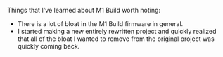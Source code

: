 Things that I've learned about M1 Build worth noting:
* There is a lot of bloat in the M1 Build firmware in general.
* I started making a new entirely rewritten project and quickly realized that all of the bloat I wanted to remove from the original project was quickly coming back. 




